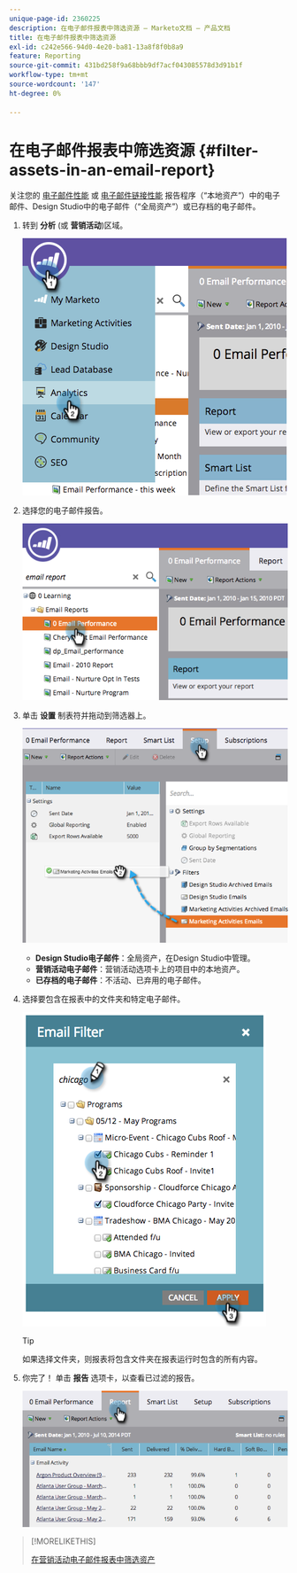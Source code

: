 ```yaml
---
unique-page-id: 2360225
description: 在电子邮件报表中筛选资源 — Marketo文档 — 产品文档
title: 在电子邮件报表中筛选资源
exl-id: c242e566-94d0-4e20-ba81-13a8f8f0b8a9
feature: Reporting
source-git-commit: 431bd258f9a68bbb9df7acf043085578d3d91b1f
workflow-type: tm+mt
source-wordcount: '147'
ht-degree: 0%

---
```


# 在电子邮件报表中筛选资源 {#filter-assets-in-an-email-report}

关注您的 [电子邮件性能](/help/marketo/product-docs/email-marketing/email-programs/email-program-data/email-performance-report.md) 或 [电子邮件链接性能](/help/marketo/product-docs/email-marketing/email-programs/email-program-data/email-link-performance-report.md) 报告程序（“本地资产”）中的电子邮件、Design Studio中的电子邮件（“全局资产”）或已存档的电子邮件。

1. 转到 **分析** (或 **营销活动**)区域。

   ![](assets/image2014-9-16-15-3a53-3a26.png)

1. 选择您的电子邮件报告。

   ![](assets/image2014-9-16-15-3a53-3a29.png)

1. 单击 **设置** 制表符并拖动到筛选器上。

   ![](assets/image2014-9-16-15-3a53-3a32.png)

   * **Design Studio电子邮件**：全局资产，在Design Studio中管理。
   * **营销活动电子邮件**：营销活动选项卡上的项目中的本地资产。
   * **已存档的电子邮件**：不活动、已弃用的电子邮件。

1. 选择要包含在报表中的文件夹和特定电子邮件。

   ![](assets/image2014-9-16-15-3a53-3a36.png)

   >[!TIP]
   >
   >如果选择文件夹，则报表将包含文件夹在报表运行时包含的所有内容。

1. 你完了！ 单击 **报告** 选项卡，以查看已过滤的报告。

   ![](assets/image2014-9-16-15-3a53-3a59.png)

>[!MORELIKETHIS]
>
>[在营销活动电子邮件报表中筛选资产](/help/marketo/product-docs/reporting/basic-reporting/report-activity/filter-assets-in-a-campaign-email-reports.md)
